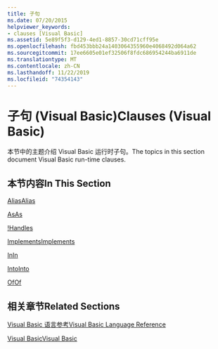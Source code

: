```yaml
---
title: 子句
ms.date: 07/20/2015
helpviewer_keywords:
- clauses [Visual Basic]
ms.assetid: 5e89f5f3-d129-4ed1-8857-30cd71cff95e
ms.openlocfilehash: fbd453bbb24a1403064355960e4068492d064a62
ms.sourcegitcommit: 17ee6605e01ef32506f8fdc686954244ba6911de
ms.translationtype: MT
ms.contentlocale: zh-CN
ms.lasthandoff: 11/22/2019
ms.locfileid: "74354143"
---
```

# <a name="clauses-visual-basic"></a><span data-ttu-id="e5a5e-102">子句 (Visual Basic)</span><span class="sxs-lookup"><span data-stu-id="e5a5e-102">Clauses (Visual Basic)</span></span>
<span data-ttu-id="e5a5e-103">本节中的主题介绍 Visual Basic 运行时子句。</span><span class="sxs-lookup"><span data-stu-id="e5a5e-103">The topics in this section document Visual Basic run-time clauses.</span></span>  
  
## <a name="in-this-section"></a><span data-ttu-id="e5a5e-104">本节内容</span><span class="sxs-lookup"><span data-stu-id="e5a5e-104">In This Section</span></span>  
 [<span data-ttu-id="e5a5e-105">Alias</span><span class="sxs-lookup"><span data-stu-id="e5a5e-105">Alias</span></span>](../../../visual-basic/language-reference/statements/alias-clause.md)  
  
 [<span data-ttu-id="e5a5e-106">As</span><span class="sxs-lookup"><span data-stu-id="e5a5e-106">As</span></span>](../../../visual-basic/language-reference/statements/as-clause.md)  
  
 <span data-ttu-id="e5a5e-107">[!](../../../visual-basic/language-reference/statements/handles-clause.md)</span><span class="sxs-lookup"><span data-stu-id="e5a5e-107">[Handles](../../../visual-basic/language-reference/statements/handles-clause.md)</span></span>  
  
 [<span data-ttu-id="e5a5e-108">Implements</span><span class="sxs-lookup"><span data-stu-id="e5a5e-108">Implements</span></span>](../../../visual-basic/language-reference/statements/implements-clause.md)  
  
 [<span data-ttu-id="e5a5e-109">In</span><span class="sxs-lookup"><span data-stu-id="e5a5e-109">In</span></span>](../../../visual-basic/language-reference/statements/in-clause.md)  
  
 [<span data-ttu-id="e5a5e-110">Into</span><span class="sxs-lookup"><span data-stu-id="e5a5e-110">Into</span></span>](../../../visual-basic/language-reference/statements/into-clause.md)  
  
 [<span data-ttu-id="e5a5e-111">Of</span><span class="sxs-lookup"><span data-stu-id="e5a5e-111">Of</span></span>](../../../visual-basic/language-reference/statements/of-clause.md)  
  
## <a name="related-sections"></a><span data-ttu-id="e5a5e-112">相关章节</span><span class="sxs-lookup"><span data-stu-id="e5a5e-112">Related Sections</span></span>  
 [<span data-ttu-id="e5a5e-113">Visual Basic 语言参考</span><span class="sxs-lookup"><span data-stu-id="e5a5e-113">Visual Basic Language Reference</span></span>](../../../visual-basic/language-reference/index.md)  
  
 [<span data-ttu-id="e5a5e-114">Visual Basic</span><span class="sxs-lookup"><span data-stu-id="e5a5e-114">Visual Basic</span></span>](../../../visual-basic/index.md)
